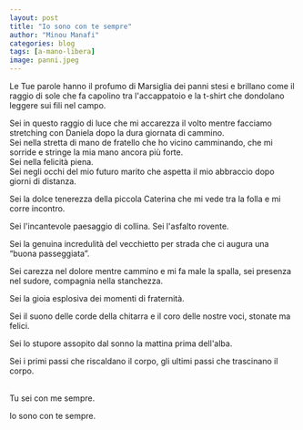 ```yaml
---
layout: post
title: "Io sono con te sempre"
author: "Minou Manafi"
categories: blog
tags: [a-mano-libera]
image: panni.jpeg
---
```


Le Tue parole hanno il profumo di Marsiglia dei panni stesi e brillano come il raggio di sole che fa capolino tra l'accappatoio e la t-shirt che dondolano leggere sui fili nel campo.

Sei in questo raggio di luce che mi accarezza il volto mentre facciamo stretching con Daniela dopo la dura giornata di cammino. <br>
Sei nella stretta di mano de fratello che ho vicino camminando, che mi sorride e stringe la mia mano ancora più forte. <br>
Sei nella felicità piena. <br>
Sei negli occhi del mio futuro marito che aspetta il mio abbraccio dopo giorni di distanza. <br>

Sei la dolce tenerezza della piccola Caterina che mi vede tra la folla e mi corre incontro. <br>

Sei l'incantevole paesaggio di collina. Sei l'asfalto rovente.

Sei la genuina incredulità del vecchietto per strada che ci augura una “buona passeggiata”.

Sei carezza nel dolore mentre cammino e mi fa male la spalla, 
sei presenza nel sudore, compagnia nella stanchezza.

Sei la gioia esplosiva dei momenti di fraternità. 

Sei il suono delle corde della chitarra e il coro delle nostre voci, stonate ma felici. 

Sei lo stupore assopito dal sonno la mattina prima dell'alba. 

Sei i primi passi che riscaldano il corpo, gli ultimi passi che trascinano il corpo. <br><br>


Tu sei con me sempre.

Io sono con te sempre.